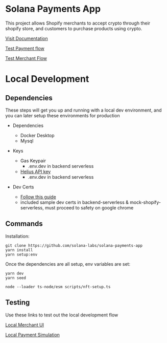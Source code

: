 # Solana Payments App

This project allows Shopify merchants to accept crypto through their shopify store, and customers to purchase products using crypto.

[Visit Documentation](https://commercedocs.solanapay.com)

[Test Payment flow](solanatest8.myshopify.com)

[Test Merchant Flow](merchant-staging.solanapay.com)

# Local Development

## Dependencies

These steps will get you up and running with a local dev environment, and you can later setup these environments for production

-   Dependencies

    -   Docker Desktop
    -   Mysql

-   Keys

    -   Gas Keypair
        -   .env.dev in backend serverless
    -   [Helius API key](https://www.helius.dev)
        -   .env.dev in backend serverless

-   Dev Certs

    -   [Follow this guide](https://blog.simontimms.com/2021/10/12/serverless-offline-https/)
    -   included sample dev certs in backend-serverless & mock-shopify-serverless, must proceed to safety on google chrome

## Commands

Installation:

```
git clone https://github.com/solana-labs/solana-payments-app
yarn install
yarn setup:env
```

Once the dependencies are all setup, env variables are set:

```
yarn dev
yarn seed
```

```
node --loader ts-node/esm scripts/nft-setup.ts
```

## Testing

Use these links to test out the local development flow

[Local Merchant UI](https://localhost:4004/install)

[Local Payment Simulation](https://localhost:4004/payment)

